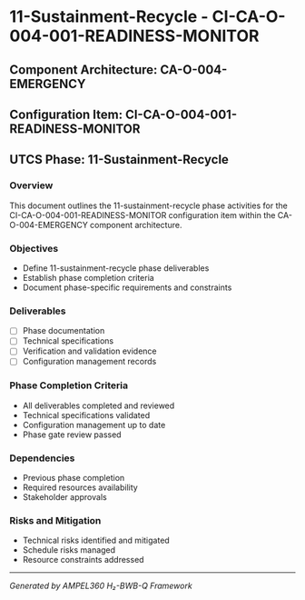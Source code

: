 # 11-Sustainment-Recycle - CI-CA-O-004-001-READINESS-MONITOR

## Component Architecture: CA-O-004-EMERGENCY
## Configuration Item: CI-CA-O-004-001-READINESS-MONITOR
## UTCS Phase: 11-Sustainment-Recycle

### Overview
This document outlines the 11-sustainment-recycle phase activities for the CI-CA-O-004-001-READINESS-MONITOR configuration item within the CA-O-004-EMERGENCY component architecture.

### Objectives
- Define 11-sustainment-recycle phase deliverables
- Establish phase completion criteria
- Document phase-specific requirements and constraints

### Deliverables
- [ ] Phase documentation
- [ ] Technical specifications
- [ ] Verification and validation evidence
- [ ] Configuration management records

### Phase Completion Criteria
- All deliverables completed and reviewed
- Technical specifications validated
- Configuration management up to date
- Phase gate review passed

### Dependencies
- Previous phase completion
- Required resources availability
- Stakeholder approvals

### Risks and Mitigation
- Technical risks identified and mitigated
- Schedule risks managed
- Resource constraints addressed

---
*Generated by AMPEL360 H₂-BWB-Q Framework*

